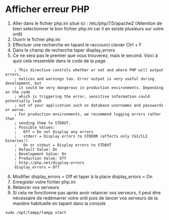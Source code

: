 # Afficher erreur PHP

1. Aller dans le fichier php.ini situé ici : /etc/php/7.0/apache2 (Attention de bien selectionner le bon fichier php.ini car il en existe plusieurs sur votre ordi)
2. Ouvrir le fichier php.ini
3. Effectuer une recherche en tapant le raccourci clavier Ctrl + F
4. Dans le champ de recherche taper display_errors
5. Ce ne sera pas le premier que vous trouverez, mais le second.
Voici à quoi cela ressemble dans le code de la page

````code
	; This directive controls whether or not and where PHP will output errors,
	; notices and warnings too. Error output is very useful during development, but
	; it could be very dangerous in production environments. Depending on the code
	; which is triggering the error, sensitive information could potentially leak
	; out of your application such as database usernames and passwords or worse.
	; For production environments, we recommend logging errors rather than
	; sending them to STDOUT.
	; Possible Values:
	;   Off = Do not display any errors
	;   stderr = Display errors to STDERR (affects only CGI/CLI binaries!)
	;   On or stdout = Display errors to STDOUT
	; Default Value: On
	; Development Value: On
	; Production Value: Off
	; http://php.net/display-errors
	display_errors = Off
````

6. Modifier display_errors = Off et taper à la place display_errors = On
7. Enregister votre fichier php.ini
8. Relancer vos serveurs
9. Si cela ne fonctionne pas après avoir relancer vos serveurs, il peut être nécessaire de redémarrer votre ordi puis de lancer vos serveurs de la manière habituelle en tapant dans la console 

````code
sudo /opt/lampp/lampp start
````


